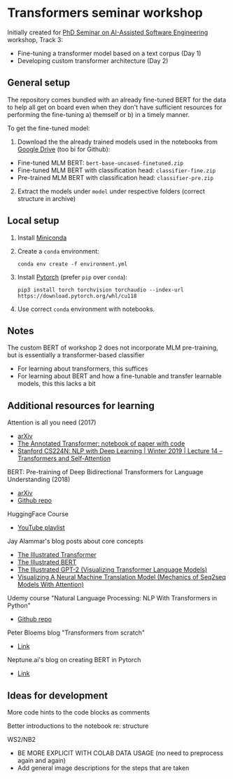 # Transformers seminar workshop

Initially created for [PhD Seminar on AI-Assisted Software Engineering](https://inforte.jyu.fi/events/phd-seminar-on-ai-assisted-software-engineering) workshop, Track 3:
 - Fine-tuning a transformer model based on a text corpus (Day 1)
 - Developing custom transformer architecture (Day 2)

## General setup

The repository comes bundled with an already fine-tuned BERT for the data to help all get on board even when they don't have sufficient resources for performing the fine-tuning a) themself or b) in a timely manner. 

To get the fine-tuned model:

 1. Download the the already trained models used in the notebooks from [Google Drive](https://drive.google.com/drive/folders/1_4-H5pz2v5tgWp6xZLMnpS-gSomBQpRN?usp=sharing) (too bi for Github):
  - Fine-tuned MLM BERT: `bert-base-uncased-finetuned.zip`
  - Fine-tuned MLM BERT with classification head: `classifier-fine.zip` 
  - Pre-trained MLM BERT with classification head: `classifier-pre.zip`
   
 2. Extract the models under `model` under respective folders (correct structure in archive)

## Local setup

 1. Install [Miniconda](https://docs.conda.io/en/latest/miniconda.html)
 2. Create a `conda` environment:

        conda env create -f environment.yml

 3. Install [Pytorch](https://pytorch.org/) (prefer `pip` over `conda`):

        pip3 install torch torchvision torchaudio --index-url https://download.pytorch.org/whl/cu118

 4. Use correct `conda` environment with notebooks.

## Notes

The custom BERT of workshop 2 does not incorporate MLM pre-training, but is essentially a transformer-based classifier
 - For learning about transformers, this suffices
 - For learning about BERT and how a fine-tunable and transfer learnable models, this this lacks a bit

## Additional resources for learning

Attention is all you need (2017)
 - [arXiv](https://arxiv.org/pdf/1706.03762.pdf)
 - [The Annotated Transformer: notebook of paper with code](http://nlp.seas.harvard.edu/annotated-transformer/)
 - [Stanford CS224N: NLP with Deep Learning | Winter 2019 | Lecture 14 – Transformers and Self-Attention](https://youtu.be/5vcj8kSwBCY)

BERT: Pre-training of Deep Bidirectional Transformers for Language Understanding (2018)
 - [arXiv](https://arxiv.org/pdf/1810.04805.pdf)
 - [Github repo](https://github.com/google-research/bert)

HuggingFace Course
 - [YouTube playlist](https://www.youtube.com/playlist?list=PLo2EIpI_JMQvWfQndUesu0nPBAtZ9gP1o)

Jay Alammar's blog posts about core concepts
 - [The Illustrated Transformer](https://jalammar.github.io/illustrated-transformer/)
 - [The Illustrated BERT](https://jalammar.github.io/illustrated-bert/)
 - [The Illustrated GPT-2 (Visualizing Transformer Language Models)](https://jalammar.github.io/illustrated-gpt2/)
 - [Visualizing A Neural Machine Translation Model (Mechanics of Seq2seq Models With Attention)](https://jalammar.github.io/visualizing-neural-machine-translation-mechanics-of-seq2seq-models-with-attention/)

Udemy course "Natural Language Processing: NLP With Transformers in Python"
 - [Github repo](https://github.com/jamescalam/transformers)

Peter Bloems blog "Transformers from scratch"
 - [Link](https://peterbloem.nl/blog/transformers)

Neptune.ai's blog on creating BERT in Pytorch
 - [Link](https://neptune.ai/blog/how-to-code-bert-using-pytorch-tutorial)
 
## Ideas for development

More code hints to the code blocks as comments

Better introductions to the notebook re: structure

WS2/NB2
 - BE MORE EXPLICIT WITH COLAB DATA USAGE (no need to preprocess again and again)
 - Add general image descriptions for the steps that are taken